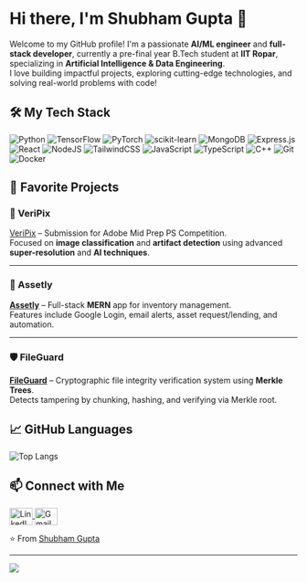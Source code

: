 # Hi there, I'm Shubham Gupta 👋

Welcome to my GitHub profile! I'm a passionate **AI/ML engineer** and **full-stack developer**, currently a pre-final year B.Tech student at **IIT Ropar**, specializing in **Artificial Intelligence & Data Engineering**.  
I love building impactful projects, exploring cutting-edge technologies, and solving real-world problems with code!

## 🛠️ My Tech Stack

![Python](https://img.shields.io/badge/python-3670A0?style=for-the-badge&logo=python&logoColor=ffdd54)
![TensorFlow](https://img.shields.io/badge/TensorFlow-FF6F00?style=for-the-badge&logo=tensorflow&logoColor=white)
![PyTorch](https://img.shields.io/badge/PyTorch-EE4C2C?style=for-the-badge&logo=pytorch&logoColor=white)
![scikit-learn](https://img.shields.io/badge/scikit--learn-F7931E?style=for-the-badge&logo=scikit-learn&logoColor=white)
![MongoDB](https://img.shields.io/badge/MongoDB-%234ea94b.svg?style=for-the-badge&logo=mongodb&logoColor=white)
![Express.js](https://img.shields.io/badge/express.js-%23404d59.svg?style=for-the-badge&logo=express&logoColor=%2361DAFB)
![React](https://img.shields.io/badge/react-%2320232a.svg?style=for-the-badge&logo=react&logoColor=%2361DAFB)
![NodeJS](https://img.shields.io/badge/node.js-6DA55F?style=for-the-badge&logo=node.js&logoColor=white)
![TailwindCSS](https://img.shields.io/badge/tailwindcss-%2338B2AC.svg?style=for-the-badge&logo=tailwind-css&logoColor=white)
![JavaScript](https://img.shields.io/badge/javascript-%23323330.svg?style=for-the-badge&logo=javascript&logoColor=%23F7DF1E)
![TypeScript](https://img.shields.io/badge/typescript-%23007ACC.svg?style=for-the-badge&logo=typescript&logoColor=white)
![C++](https://img.shields.io/badge/c++-%2300599C.svg?style=for-the-badge&logo=c%2B%2B&logoColor=white)
![Git](https://img.shields.io/badge/git-%23F05033.svg?style=for-the-badge&logo=git&logoColor=white)
![Docker](https://img.shields.io/badge/docker-%230db7ed.svg?style=for-the-badge&logo=docker&logoColor=white)

## 📌 Favorite Projects

### 🔬 VeriPix  
[VeriPix](https://github.com/shubhamgupta1017/Deepfake-Detection-and-Explanation-Generation) – Submission for Adobe Mid Prep PS Competition.  
Focused on **image classification** and **artifact detection** using advanced **super-resolution** and **AI techniques**.


---

### 🧾 Assetly  
**[Assetly](https://github.com/ShubhamGupta1017/Assetly)** – Full-stack **MERN** app for inventory management.  
Features include Google Login, email alerts, asset request/lending, and automation.  

---

### 🛡️ FileGuard  
**[FileGuard](https://github.com/ShubhamGupta1017/FileGuard)** – Cryptographic file integrity verification system using **Merkle Trees**.  
Detects tampering by chunking, hashing, and verifying via Merkle root.  

## 📈 GitHub Languages

![Top Langs](https://github-readme-stats.vercel.app/api/top-langs/?username=ShubhamGupta1017&layout=compact&theme=radical)

## 📫 Connect with Me

<p align="left">
  <a href="https://www.linkedin.com/in/shubham259gupta/" target="_blank">
    <img align="center" src="https://raw.githubusercontent.com/rahuldkjain/github-profile-readme-generator/master/src/images/icons/Social/linked-in-alt.svg" alt="LinkedIn" height="30" width="40" />
  </a>
  <a href="mailto:shubham.259gupta@gmail.com" target="_blank">
    <img align="center" src="https://upload.wikimedia.org/wikipedia/commons/4/4e/Gmail_Icon.png" alt="Gmail" height="30" width="40" />
  </a>
</p>

⭐️ From [Shubham Gupta](https://github.com/ShubhamGupta1017)

---

[![](https://visitcount.itsvg.in/api?id=ShubhamGupta1017&icon=2&color=0)](https://visitcount.itsvg.in)
